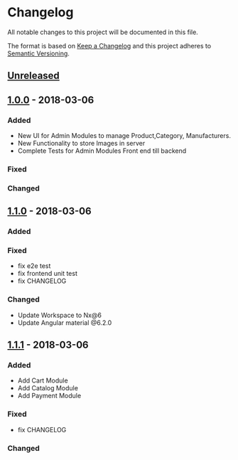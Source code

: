 # Changelog
All notable changes to this project will be documented in this file.

The format is based on [Keep a Changelog](http://keepachangelog.com/en/1.0.0/)
and this project adheres to [Semantic Versioning](http://semver.org/spec/v2.0.0.html).

## [Unreleased]

## [1.0.0] - 2018-03-06
### Added
- New UI for Admin Modules to manage Product,Category, Manufacturers.
- New Functionality to store Images in server
- Complete Tests for Admin Modules Front end till backend

### Fixed

### Changed

## [1.1.0] - 2018-03-06
### Added

### Fixed
- fix e2e test
- fix frontend unit test
- fix CHANGELOG

### Changed
- Update Workspace to Nx@6
- Update Angular material @6.2.0

## [1.1.1] - 2018-03-06
### Added
- Add Cart Module
- Add Catalog Module
- Add Payment Module

### Fixed
- fix CHANGELOG

### Changed

[Unreleased]: https://gitlab.com/darwinyo-enterprise/Enterprise/tree/dev/master
[1.0.0]: https://gitlab.com/darwinyo-enterprise/Enterprise/tags
[1.1.0]: https://gitlab.com/darwinyo-enterprise/Enterprise/tags
[1.1.1]: https://gitlab.com/darwinyo-enterprise/Enterprise/tags